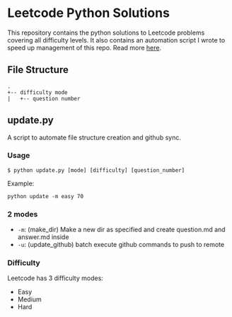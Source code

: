 # Leetcode Python Solutions

This repository contains the python solutions to Leetcode problems covering all difficulty levels. It also contains an automation script I wrote to speed up management of this repo. Read more [here](#updatepy).

## File Structure

```
.
+-- difficulty mode
|   +-- question number
```

## update.py

A script to automate file structure creation and github sync.

### Usage
`$ python update.py [mode] [difficulty] [question_number]`

Example:

`python update -m easy 70`

### 2 modes

 - `-m`: (make_dir) Make a new dir as specified and create question.md and answer.md inside
 - `-u`: (update_github) batch execute github commands to push to remote

### Difficulty

Leetcode has 3 difficulty modes:

 - Easy
 - Medium
 - Hard
